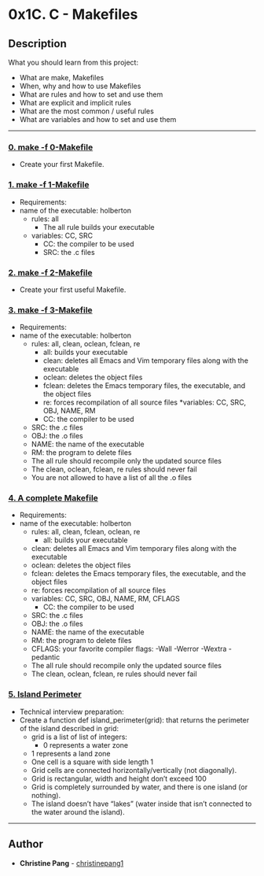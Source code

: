 # 0x1C. C - Makefiles

## Description
What you should learn from this project:

* What are make, Makefiles
* When, why and how to use Makefiles
* What are rules and how to set and use them
* What are explicit and implicit rules
* What are the most common / useful rules
* What are variables and how to set and use them

---

### [0. make -f 0-Makefile](./0-Makefile)
* Create your first Makefile.


### [1. make -f 1-Makefile](./1-Makefile)
* Requirements:
* name of the executable: holberton
    * rules: all
        * The all rule builds your executable
    * variables: CC, SRC
        * CC: the compiler to be used
        * SRC: the .c files


### [2. make -f 2-Makefile](./2-Makefile)
* Create your first useful Makefile.


### [3. make -f 3-Makefile](./3-Makefile)
* Requirements:
* name of the executable: holberton
    * rules: all, clean, oclean, fclean, re
        * all: builds your executable
        * clean: deletes all Emacs and Vim temporary files along with the executable
        * oclean: deletes the object files
        * fclean: deletes the Emacs temporary files, the executable, and the object files
        * re: forces recompilation of all source files
    *variables: CC, SRC, OBJ, NAME, RM
        * CC: the compiler to be used
	* SRC: the .c files
	* OBJ: the .o files
	* NAME: the name of the executable
	* RM: the program to delete files
    * The all rule should recompile only the updated source files
    * The clean, oclean, fclean, re rules should never fail
    * You are not allowed to have a list of all the .o files

### [4. A complete Makefile](./4-Makefile)
* Requirements:
* name of the executable: holberton
    * rules: all, clean, fclean, oclean, re
        * all: builds your executable
	* clean: deletes all Emacs and Vim temporary files along with the executable
	* oclean: deletes the object files
	* fclean: deletes the Emacs temporary files, the executable, and the object files
	* re: forces recompilation of all source files
    * variables: CC, SRC, OBJ, NAME, RM, CFLAGS
        * CC: the compiler to be used
	* SRC: the .c files
	* OBJ: the .o files
	* NAME: the name of the executable
	* RM: the program to delete files
	* CFLAGS: your favorite compiler flags: -Wall -Werror -Wextra -pedantic
    * The all rule should recompile only the updated source files
    * The clean, oclean, fclean, re rules should never fail



### [5. Island Perimeter](./5-island_perimeter.py)
* Technical interview preparation:
* Create a function def island_perimeter(grid): that returns the perimeter of the island described in grid:
    * grid is a list of list of integers:
        * 0 represents a water zone
	* 1 represents a land zone
	* One cell is a square with side length 1
	* Grid cells are connected horizontally/vertically (not diagonally).
	* Grid is rectangular, width and height don’t exceed 100
    * Grid is completely surrounded by water, and there is one island (or nothing).
    * The island doesn’t have “lakes” (water inside that isn’t connected to the water around the island).
---

## Author
* **Christine Pang** - [christinepang1](https://github.com/christinepang1)